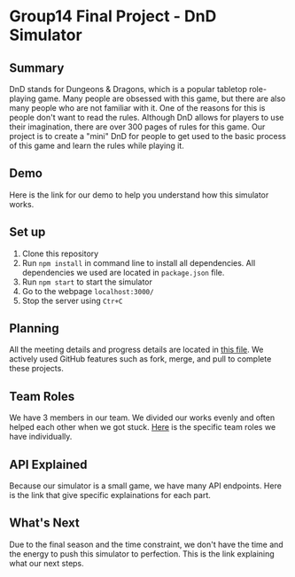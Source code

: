 # Group14 Final Project - DnD Simulator
## Summary

DnD stands for Dungeons & Dragons, which is a popular tabletop role-playing game. Many people are obsessed with this game, but there are also many people who are not familiar with it. One of the reasons for this is people don't want to read the rules. Although DnD allows for players to use their imagination, there are over 300 pages of rules for this game. Our project is to create a "mini" DnD for people to get used to the basic process of this game and learn the rules while playing it.

## Demo

Here is the link for our demo to help you understand how this simulator works.

## Set up

1. Clone this repository
2. Run `npm install` in command line to install all dependencies. All dependencies we used are located in `package.json` file.
3. Run `npm start` to start the simulator
4. Go to the webpage `localhost:3000/`
5. Stop the server using `Ctr+C`

## Planning
All the meeting details and progress details are located in [this file](../docs/plan.md). We actively used GitHub features such as fork, merge, and pull to complete these projects.

## Team Roles
We have 3 members in our team. We divided our works evenly and often helped each other when we got stuck. [Here](../docs/roles.md) is the specific team roles we have individually.

## API Explained
Because our simulator is a small game, we have many API endpoints. Here is the link that give specific explainations for each part.

## What's Next
Due to the final season and the time constraint, we don't have the time and the energy to push this simulator to perfection. This is the link explaining what our next steps.

